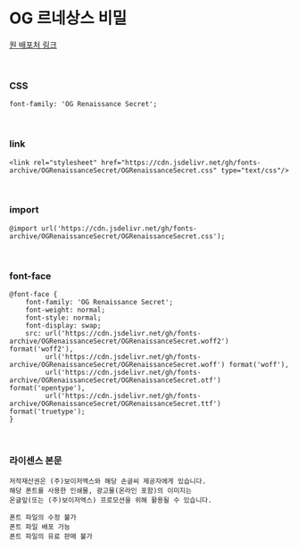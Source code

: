 # OG 르네상스 비밀

[원 배포처 링크](https://www.ownglyph.com/trial/design/03b4f007-7db5-4106-b445-c959d0023402)

&nbsp;

### CSS

```
font-family: 'OG Renaissance Secret';
```

&nbsp;

### link

```
<link rel="stylesheet" href="https://cdn.jsdelivr.net/gh/fonts-archive/OGRenaissanceSecret/OGRenaissanceSecret.css" type="text/css"/>
```

&nbsp;

### import

```
@import url('https://cdn.jsdelivr.net/gh/fonts-archive/OGRenaissanceSecret/OGRenaissanceSecret.css');
```

&nbsp;

### font-face

```
@font-face {
    font-family: 'OG Renaissance Secret';
    font-weight: normal;
    font-style: normal;
    font-display: swap;
    src: url('https://cdn.jsdelivr.net/gh/fonts-archive/OGRenaissanceSecret/OGRenaissanceSecret.woff2') format('woff2'),
         url('https://cdn.jsdelivr.net/gh/fonts-archive/OGRenaissanceSecret/OGRenaissanceSecret.woff') format('woff'),
         url('https://cdn.jsdelivr.net/gh/fonts-archive/OGRenaissanceSecret/OGRenaissanceSecret.otf') format('opentype'),
         url('https://cdn.jsdelivr.net/gh/fonts-archive/OGRenaissanceSecret/OGRenaissanceSecret.ttf') format('truetype');
}
```

&nbsp;

### 라이센스 본문

```
저작재산권은 (주)보이저엑스와 해당 손글씨 제공자에게 있습니다.
해당 폰트를 사용한 인쇄물, 광고물(온라인 포함)의 이미지는
온글잎(또는 (주)보이저엑스) 프로모션을 위해 활용될 수 있습니다.

폰트 파일의 수정 불가
폰트 파일 배포 가능
폰트 파일의 유료 판매 불가
```
